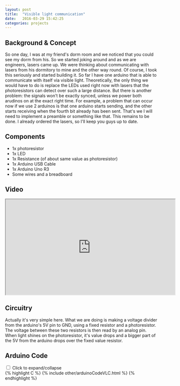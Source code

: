 ```yaml
---
layout: post
title:  "Visible light communication"
date:   2016-03-29 15:42:25
categories: projects
---
```

<h2>Background & Concept</h2>
So one day, I was at my friend's dorm room and we noticed that you could see my
dorm from his. So we started joking around and as we are engineers, lasers came up.
We were thinking about communicating with lasers from his dormitory to mine and the
other way round. Of course, I took this seriously and started building it. So far
I have one arduino that is able to communicate with itself via visible light.
Theoretically, the only thing we would have to do is replace the LEDs used right now
with lasers that the photoresistors can detect over such a large distance. But
there is another problem: the signals won't be exactly synced, unless we power both
arudinos on at the exact right time. For example, a problem that can occur now if
we use 2 arduinos is that one arduino starts sending, and the other starts receiving
when the fourth bit already has been sent. That's we I will need to implement a
preamble or something like that. This remains to be done. I already ordered the
lasers, so I'll keep you guys up to date.

<h2>Components</h2>
<ul>
<li>1x photoresistor</li>
<li>1x LED</li>
<li>1x Resistance (of about same value as photoresistor)</li>
<li>1x Arduino USB Cable</li>
<li>1x Arduino Uno R3</li>
<li>Some wires and a breadboard</li>
</ul>

<h2>Video</h2>
<iframe width="560" height="315" src="http://www.youtube.com/embed/U2LlwHkrC9s">
</iframe>

<h2>Circuitry</h2>
Actually it's very simple here. What we are doing is making a voltage divider from the
arduino's 5V pin to GND, using a fixed resistor and a photoresistor. The voltage between
these two resistors is then read by an analog pin.
<br>
When light shines on the photoresistor, it's value drops and a bigger part of the
5V from the arduino drops over the fixed value resistor.

<h2>Arduino Code</h2>

<div>
<input class="toggle-box" id="header1" type="checkbox" >
<label for="header1">Click to expand/collapse</label>
<div>
{% highlight C %}
{% include other/arduinoCodeVLC.html %}
{% endhighlight %}
</div>
</div>
